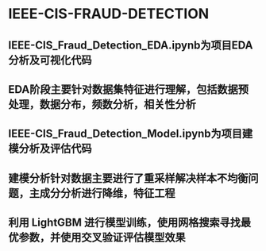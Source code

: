 # IEEE-CIS-FRAUD-DETECTION
## IEEE-CIS_Fraud_Detection_EDA.ipynb为项目EDA分析及可视化代码
## EDA阶段主要针对数据集特征进行理解，包括数据预处理，数据分布，频数分析，相关性分析
## IEEE-CIS_Fraud_Detection_Model.ipynb为项目建模分析及评估代码
## 建模分析针对数据主要进行了重采样解决样本不均衡问题，主成分分析进行降维，特征工程
## 利用 LightGBM 进行模型训练，使用网格搜索寻找最优参数，并使用交叉验证评估模型效果
